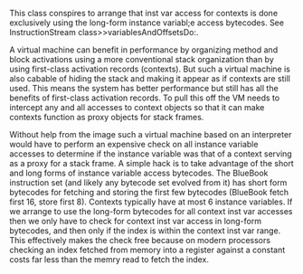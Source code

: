 This class conspires to arrange that inst var access for contexts is done exclusively using the long-form instance variabl;e access bytecodes.  See InstructionStream class>>variablesAndOffsetsDo:.A virtual machine can benefit in performance by organizing method and block activations using a  more conventional stack organization than by using first-class activation records (contexts).  But such a virtual machine is also cabable of hiding the stack and making it appear as if contexts are still used.  This means the system has better performance but still has all the benefits of first-class activation records.  To pull this off the VM needs to intercept any and all accesses to context objects so that it can make contexts function as proxy objects for stack frames.Without help from the image such a virtual machine based on an interpreter would have to perform an expensive check on all instance variable accesses to determine if the instance variable was that of a context serving as a proxy for a stack frame.  A simple hack is to take advantage of the short and long forms of instance variable access bytecodes.  The BlueBook instruction set (and likely any bytecode set evolved from it) has short form bytecodes for fetching and storing the first few bytecodes (BlueBook fetch first 16, store first 8).  Contexts typically have at most 6 instance variables.  If we arrange to use the long-form bytecodes for all context inst var accesses then we only have to check for context inst var access in long-form bytecodes, and then only if the index is within the context inst var range.  This effectively makes the check free because on modern processors checking an index fetched from memory into a register against a constant costs far less than the memry read to fetch the index.